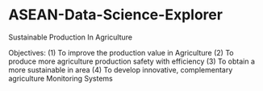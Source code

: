 # ASEAN-Data-Science-Explorer
Sustainable Production In Agriculture

Objectives:
(1) To improve the production value in Agriculture
(2) To produce more agriculture production safety with efficiency
(3) To obtain a more sustainable in area
(4) To develop innovative, complementary agriculture Monitoring Systems
